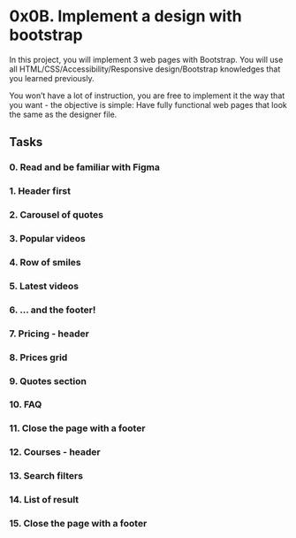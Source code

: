 <h1 class="gap">0x0B. Implement a design with bootstrap</h1>

  <p>In this project, you will implement 3 web pages with Bootstrap.
You will use all HTML/CSS/Accessibility/Responsive design/Bootstrap knowledges that you learned previously. </p>

<p>You won’t have a lot of instruction, you are free to implement it the way that you want - the objective is simple: Have fully functional web pages that look the same as the designer file.</p>

<h2 class="gap">Tasks</h2>


<h3 class="panel-title">
    0. Read and be familiar with Figma
</h3>

<h3>1. Header first
</h3>

<h3>2. Carousel of quotes

</h3>

<h3>3. Popular videos
</h3>

<h3>4. Row of smiles
</h3>
<h3>5. Latest videos

</h3>
<h3>6. ... and the footer!
</h3>
<h3>7. Pricing - header
</h3>
<h3>8. Prices grid
</h3>
<h3>9. Quotes section
</h3>
<h3>10. FAQ
</h3>
<h3>11. Close the page with a footer

</h3>
<h3>12. Courses - header
</h3>
<h3>13. Search filters
</h3>
<h3>14. List of result

</h3>
<h3>15. Close the page with a footer

</h3>

